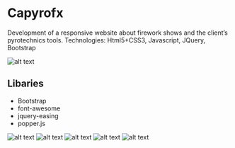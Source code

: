 # Capyrofx
Development of a responsive website about firework shows and the client’s pyrotechnics tools.
Technologies: Html5+CSS3, Javascript, JQuery, Bootstrap

![alt text](https://mir-s3-cdn-cf.behance.net/project_modules/1400/9d4af161149173.5a6579fb906f1.png "Home")

## Libaries
* Bootstrap
* font-awesome
* jquery-easing
* popper.js


![alt text](https://mir-s3-cdn-cf.behance.net/project_modules/1400/eeb58061149173.5a6579fb901fa.png "Tools")
![alt text](https://mir-s3-cdn-cf.behance.net/project_modules/1400/9ee76161149173.5a6579fb90bda.png "Galeries")
![alt text](https://mir-s3-cdn-cf.behance.net/project_modules/1400/cb8d6961149173.5a6579fb910c5.png "Galery")
![alt text](https://mir-s3-cdn-cf.behance.net/project_modules/1400/928f1061149173.5a6579fb8fb21.png "Responsive 1")
![alt text](https://mir-s3-cdn-cf.behance.net/project_modules/1400/f5643961149173.5a6579fb8fed1.png "Responsive 2")


